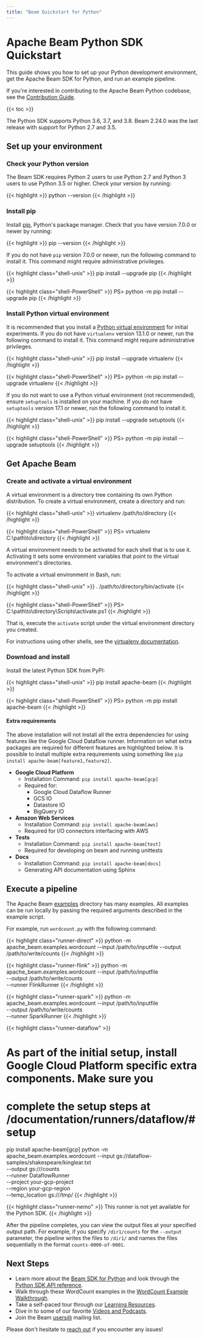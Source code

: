 ```yaml
---
title: "Beam Quickstart for Python"
---
```

<!--
Licensed under the Apache License, Version 2.0 (the "License");
you may not use this file except in compliance with the License.
You may obtain a copy of the License at

http://www.apache.org/licenses/LICENSE-2.0

Unless required by applicable law or agreed to in writing, software
distributed under the License is distributed on an "AS IS" BASIS,
WITHOUT WARRANTIES OR CONDITIONS OF ANY KIND, either express or implied.
See the License for the specific language governing permissions and
limitations under the License.
-->

# Apache Beam Python SDK Quickstart

This guide shows you how to set up your Python development environment, get the Apache Beam SDK for Python, and run an example pipeline.

If you're interested in contributing to the Apache Beam Python codebase, see the [Contribution Guide](/contribute).

{{< toc >}}

The Python SDK supports Python 3.6, 3.7, and 3.8. Beam 2.24.0 was the last release with support for Python 2.7 and 3.5.

## Set up your environment

### Check your Python version

The Beam SDK requires Python 2 users to use Python 2.7 and Python 3 users to use Python 3.5 or higher. Check your version by running:

{{< highlight >}}
python --version
{{< /highlight >}}

### Install pip

Install [pip](https://pip.pypa.io/en/stable/installing/), Python's package manager. Check that you have version 7.0.0 or newer by running:

{{< highlight >}}
pip --version
{{< /highlight >}}

If you do not have `pip` version 7.0.0 or newer, run the following command to
install it. This command might require administrative privileges.

{{< highlight class="shell-unix" >}}
pip install --upgrade pip
{{< /highlight >}}

{{< highlight class="shell-PowerShell" >}}
PS> python -m pip install --upgrade pip
{{< /highlight >}}


### Install Python virtual environment

It is recommended that you install a [Python virtual environment](https://docs.python-guide.org/en/latest/dev/virtualenvs/)
for initial experiments. If you do not have `virtualenv` version 13.1.0 or
newer, run the following command to install it. This command might require
administrative privileges.

{{< highlight class="shell-unix" >}}
pip install --upgrade virtualenv
{{< /highlight >}}

{{< highlight class="shell-PowerShell" >}}
PS> python -m pip install --upgrade virtualenv
{{< /highlight >}}

If you do not want to use a Python virtual environment (not recommended), ensure
`setuptools` is installed on your machine. If you do not have `setuptools`
version 17.1 or newer, run the following command to install it.

{{< highlight class="shell-unix" >}}
pip install --upgrade setuptools
{{< /highlight >}}

{{< highlight class="shell-PowerShell" >}}
PS> python -m pip install --upgrade setuptools
{{< /highlight >}}

## Get Apache Beam

### Create and activate a virtual environment

A virtual environment is a directory tree containing its own Python distribution. To create a virtual environment, create a directory and run:

{{< highlight class="shell-unix" >}}
virtualenv /path/to/directory
{{< /highlight >}}

{{< highlight class="shell-PowerShell" >}}
PS> virtualenv C:\path\to\directory
{{< /highlight >}}

A virtual environment needs to be activated for each shell that is to use it.
Activating it sets some environment variables that point to the virtual
environment's directories.

To activate a virtual environment in Bash, run:

{{< highlight class="shell-unix" >}}
. /path/to/directory/bin/activate
{{< /highlight >}}

{{< highlight class="shell-PowerShell" >}}
PS> C:\path\to\directory\Scripts\activate.ps1
{{< /highlight >}}

That is, execute the `activate` script under the virtual environment directory you created.

For instructions using other shells, see the [virtualenv documentation](https://virtualenv.pypa.io/en/stable/userguide/#activate-script).

### Download and install

Install the latest Python SDK from PyPI:

{{< highlight class="shell-unix" >}}
pip install apache-beam
{{< /highlight >}}

{{< highlight class="shell-PowerShell" >}}
PS> python -m pip install apache-beam
{{< /highlight >}}

#### Extra requirements

The above installation will not install all the extra dependencies for using features like the Google Cloud Dataflow runner. Information on what extra packages are required for different features are highlighted below. It is possible to install multiple extra requirements using something like `pip install apache-beam[feature1,feature2]`.

- **Google Cloud Platform**
  - Installation Command: `pip install apache-beam[gcp]`
  - Required for:
    - Google Cloud Dataflow Runner
    - GCS IO
    - Datastore IO
    - BigQuery IO
- **Amazon Web Services**
  - Installation Command: `pip install apache-beam[aws]`
  - Required for I/O connectors interfacing with AWS
- **Tests**
  - Installation Command: `pip install apache-beam[test]`
  - Required for developing on beam and running unittests
- **Docs**
  - Installation Command: `pip install apache-beam[docs]`
  - Generating API documentation using Sphinx

## Execute a pipeline

The Apache Beam [examples](https://github.com/apache/beam/tree/master/sdks/python/apache_beam/examples) directory has many examples. All examples can be run locally by passing the required arguments described in the example script.

For example, run `wordcount.py` with the following command:

{{< highlight class="runner-direct" >}}
python -m apache_beam.examples.wordcount --input /path/to/inputfile --output /path/to/write/counts
{{< /highlight >}}

{{< highlight class="runner-flink" >}}
python -m apache_beam.examples.wordcount --input /path/to/inputfile \
                                         --output /path/to/write/counts \
                                         --runner FlinkRunner
{{< /highlight >}}

{{< highlight class="runner-spark" >}}
python -m apache_beam.examples.wordcount --input /path/to/inputfile \
                                         --output /path/to/write/counts \
                                         --runner SparkRunner
{{< /highlight >}}

{{< highlight class="runner-dataflow" >}}
# As part of the initial setup, install Google Cloud Platform specific extra components. Make sure you
# complete the setup steps at /documentation/runners/dataflow/#setup
pip install apache-beam[gcp]
python -m apache_beam.examples.wordcount --input gs://dataflow-samples/shakespeare/kinglear.txt \
                                         --output gs://<your-gcs-bucket>/counts \
                                         --runner DataflowRunner \
                                         --project your-gcp-project \
                                         --region your-gcp-region \
                                         --temp_location gs://<your-gcs-bucket>/tmp/
{{< /highlight >}}

{{< highlight class="runner-nemo" >}}
This runner is not yet available for the Python SDK.
{{< /highlight >}}

After the pipeline completes, you can view the output files at your specified
output path. For example, if you specify `/dir1/counts` for the `--output`
parameter, the pipeline writes the files to `/dir1/` and names the files
sequentially in the format `counts-0000-of-0001`.

## Next Steps

* Learn more about the [Beam SDK for Python](/documentation/sdks/python/)
  and look through the [Python SDK API reference](https://beam.apache.org/releases/pydoc).
* Walk through these WordCount examples in the [WordCount Example Walkthrough](/get-started/wordcount-example).
* Take a self-paced tour through our [Learning Resources](/documentation/resources/learning-resources).
* Dive in to some of our favorite [Videos and Podcasts](/documentation/resources/videos-and-podcasts).
* Join the Beam [users@](/community/contact-us) mailing list.

Please don't hesitate to [reach out](/community/contact-us) if you encounter any issues!
